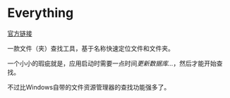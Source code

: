 # Everything

[官方链接](https://www.voidtools.com/zh-cn/)

一款文件（夹）查找工具，基于名称快速定位文件和文件夹。

一个小小的瑕疵就是，应用启动时需要一点时间*更新数据库...*，然后才能开始查找。

不过比Windows自带的文件资源管理器的查找功能强多了。
